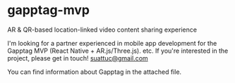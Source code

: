 # gapptag-mvp
AR &amp; QR-based location-linked video content sharing experience

I'm looking for a partner experienced in mobile app development for the Gapptag MVP (React Native + AR.js/Three.js). etc. If you're interested in the project, please get in touch!
suattuc@gmail.com

You can find information about Gapptag in the attached file.


